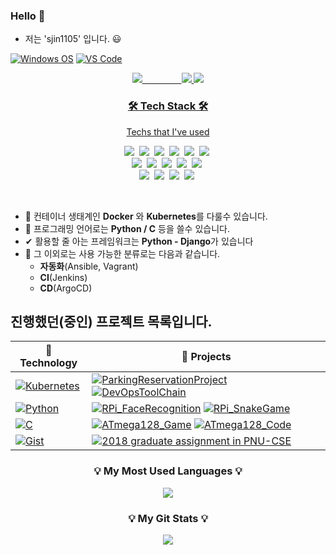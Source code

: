 ### Hello 👋

- 저는 'sjin1105' 입니다. 😃

[![Windows OS](https://img.shields.io/badge/Windows-11-%23007ACC?style=flat-square&logo=windows)]()
[![VS Code](https://img.shields.io/badge/IDE-VSCode-%23007ACC?style=flat-square&logo=Visual-studio-code)](https://code.visualstudio.com/)
<p align="center">
  <a href="mailto:sjin110550@gmail.com"><img src="https://img.shields.io/badge/Gmail-d14836?style=flat-square&logo=Gmail&logoColor=white&link=viliketh1s98@naver.com"</a>
  &nbsp &nbsp &nbsp &nbsp &nbsp &nbsp&nbsp&nbsp&nbsp
  <a href="https://code.visualstudio.com/"><img src="https://img.shields.io/badge/IDE-VSCode-%23007ACC?style=flat-square&logo=Visual-studio-code"</a>
  <a href="https://insider.windows.com/en-us/insidewindows11"><img src="https://img.shields.io/badge/IDE-VSCode-%23007ACC?style=flat-square&logo=Visual-studio-code"</a>
<h3 align="center">🛠 Tech Stack 🛠</h3>

<p align="center"> Techs that I've used </p>

<p align="center">
  <a href="#"><img src="https://img.shields.io/badge/Python-3766AB?style=flat-square&logo=Python&logoColor=white"></a>&nbsp 
  <a href="#"><img src="https://img.shields.io/badge/C-A8B9CC?style=flat-square&logo=C&logoColor=white"/></a>&nbsp 
  <a href="#"><img src="https://img.shields.io/badge/Kubernetes-326CE5?style=flat-square&logo=Kubernetes&logoColor=white"/></a>&nbsp 
  <a href="#"><img src="https://img.shields.io/badge/Django-092E20?style=flat-square&logo=Django&logoColor=white"/></a>&nbsp 
  <a href="#"><img src="https://img.shields.io/badge/aws-333664?style=flat-square&logo=amazon-aws&logoColor=white"/></a>&nbsp 
  <a href="#"><img src="https://img.shields.io/badge/Notion-000000?style=flat-square&logo=Notion&logoColor=white"/></a>&nbsp 
  <br>
  <a href="#"><img src="https://img.shields.io/badge/Linux-FCC624?style=flat-square&logo=Linux&logoColor=white"/></a>&nbsp 
  <a href="#"><img src="https://img.shields.io/badge/Docker-2496ED?style=flat-square&logo=Docker&logoColor=white"/></a>&nbsp 
  <a href="#"><img src="https://img.shields.io/badge/Jenkins-D24939?style=flat-square&logo=Jenkins&logoColor=white"/></a>&nbsp 
  <a href="#"><img src="https://img.shields.io/badge/ArgoCD-EF7B4D?style=flat-square&logo=Argo&logoColor=white"/></a>&nbsp 
  <a href="#"><img src="https://img.shields.io/badge/Ansible-EE0000?style=flat-square&logo=Ansible&logoColor=white"/></a>&nbsp
  <br>
  <a href="#"><img src="https://img.shields.io/badge/Raspberry Pi-A22846?style=flat-square&logo=Raspberry Pi&logoColor=white"/></a>&nbsp 
  <a href="#"><img src="https://img.shields.io/badge/html5-11B48A?style=flat-square&logo=HTML5&logoColor=white"/></a>&nbsp 
  <a href="#"><img src="https://img.shields.io/badge/Mysql-E6B91E?style=flat-square&logo=MySql&logoColor=white"/></a>&nbsp 
  <a href="#"><img src="https://img.shields.io/badge/Vagrant-1868F2?style=flat-square&logo=Vagrant&logoColor=white"/></a>&nbsp 
</p>

<br>

- 🔧 컨테이너 생태계인 **Docker** 와 **Kubernetes**를 다룰수 있습니다.
- 💬 프로그래밍 언어로는 **Python / C** 등을 쓸수 있습니다.
- ✔  활용할 줄 아는 프레임워크는 **Python - Django**가 있습니다
- 🔎 그 이외로는 사용 가능한 분류로는 다음과 같습니다.
  - **자동화**(Ansible, Vagrant)
  - **CI**(Jenkins)
  - **CD**(ArgoCD)

## 진행했던(중인) 프로젝트 목록입니다.


| 🔭 **Technology**      | 🚀 **Projects**                                                                 |
|----------------------- | -------------------------------------------------------------------------------- |
| [![Kubernetes](https://img.shields.io/static/v1?label=&message=Kubernetes&color=053067&logo=Kubernetes&logoColor=FFFFFF)](https://kubernetes.io/)                    | [![ParkingReservationProject](https://img.shields.io/static/v1?label=&message=ParkingReservationProject&color=000605&logo=github&logoColor=FFFFFF&labelColor=000605)](https://github.com/sjin1105/ParkingReservationProject-kubernetes) [![DevOpsToolChain](https://img.shields.io/static/v1?label=&message=DevOpsToolChain&color=000605&logo=github&logoColor=FFFFFF&labelColor=000605)](https://github.com/sjin1105/DevOpsToolChain)
| [![Python](https://img.shields.io/static/v1?label=&message=Python&color=3C78A9&logo=python&logoColor=FFFFFF)](https://www.python.org/)                               | [![RPi_FaceRecognition](https://img.shields.io/static/v1?label=&message=RPi_FaceRecognition&color=000605&logo=github&logoColor=FFFFFF&labelColor=000605)](https://github.com/sjin1105/RPi_FaceRecognition) [![RPi_SnakeGame](https://img.shields.io/static/v1?label=&message=RPi_SnakeGame&color=000605&logo=github&logoColor=FFFFFF&labelColor=000605)](https://github.com/sjin1105/RPi_SnakeGame)
| [![C](https://img.shields.io/static/v1?label=&message=C&color=3C78A9&logo=C&logoColor=FFFFFF)](#)                                                                    | [![ATmega128_Game](https://img.shields.io/static/v1?label=&message=ATmega128_Game&color=000605&logo=github&logoColor=FFFFFF&labelColor=000605)](https://github.com/sjin1105/ATmega128_Game) [![ATmega128_Code](https://img.shields.io/static/v1?label=&message=ATmega128_Code&color=000605&logo=github&logoColor=FFFFFF&labelColor=000605)](https://github.com/sjin1105/ATmega128_Code)
| [![Gist](https://img.shields.io/static/v1?label=&message=Gist&color=black&logo=github&logoColor=FFFFFF)](https://gist.github.com/sjin1105)                            | [![2018 graduate assignment in PNU-CSE](https://img.shields.io/static/v1?label=&message=2018_graduate-assignment&color=000605&logo=github&logoColor=FFFFFF&labelColor=000605)](https://github.com/taking/TeamClear)


<h3 align="center">💡 My Most Used Languages 💡</h3>
<p align="center">
  <a href="https://github.com/sjin1105">
    <img align="center" src="https://github-readme-stats.vercel.app/api?username=sjin1105&show_icons=true">
  </a>
</p>

<h3 align="center">💡 My Git Stats 💡</h3>
<p align="center">
  <a href="https://github.com/sjin1105">
    <img align="center" src="https://github-readme-stats.vercel.app/api/top-langs/?username=sjin1105&layout=compact&show_icons=true&show_owner=true&hide_title=false&theme=nord" />
  </a>
</p>





<!--
- 🔭 I’m currently working on ...
- 🌱 I’m currently learning ...
- 👯 I’m looking to collaborate on ...
- 🤔 I’m looking for help with ...
- 💬 Ask me about ...
- 📫 How to reach me: ...
- 😄 Pronouns: ...
- ⚡ Fun fact: ...
-->
